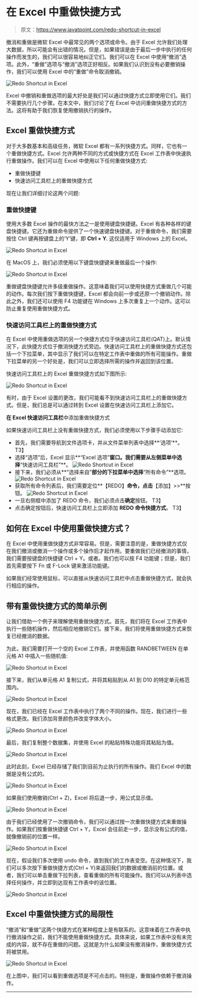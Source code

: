 # 在 Excel 中重做快捷方式

> 原文：<https://www.javatpoint.com/redo-shortcut-in-excel>

撤消和重做是微软 Excel 中最常见的两个选项或命令。由于 Excel 允许我们处理大数据，所以可能会有出错的情况。但是，如果错误是由于最后一步中执行的任何操作而发生的，我们可以很容易地纠正它们。我们可以在 Excel 中使用“撤消”选项。此外，“重做”选项与“撤消”选项正好相反。如果我们认识到没有必要撤销操作，我们可以使用 Excel 中的“重做”命令取消撤销。

![Redo Shortcut in Excel](img/1617103ebdb76f6301f117306673438b.png)

Excel 中撤销和重做选项的最大好处是我们可以通过快捷方式立即使用它们。我们不需要执行几个步骤。在本文中，我们讨论了在 Excel 中访问重做快捷方式的方法。这将有助于我们恢复使用撤销执行的操作。

## Excel 重做快捷方式

对于大多数基本和高级任务，微软 Excel 都有一系列快捷方式。同样，它也有一个重做快捷方式。Excel 允许两种不同的方式或快捷方式在 Excel 工作表中快速执行重做操作。我们可以在 Excel 中使用以下任何重做快捷方式:

*   重做快捷键
*   快速访问工具栏上的重做快捷方式

现在让我们详细讨论这两个问题:

### 重做快捷键

使用大多数 Excel 操作的最快方法之一是使用键盘快捷键。Excel 有各种各样的键盘快捷键。它还为重做命令提供了一个快速键盘快捷键。对于重做命令，我们需要按住 Ctrl 键再按键盘上的‘Y’键，即 **Ctrl + Y.** 这仅适用于 Windows 上的 Excel。

![Redo Shortcut in Excel](img/6f3b6acc0e6da2a30fffe9bf81a88fff.png)

在 MacOS 上，我们必须使用以下键盘快捷键来重做最后一个操作:

![Redo Shortcut in Excel](img/b443116a67da3a7670c99886a0b3223a.png)

重做键盘快捷键允许多级重做操作。这意味着我们可以使用快捷方式重做几个可能的动作。每次我们按下重做快捷键，Excel 都会向前一步或还原一个撤销动作。除此之外，我们还可以使用 F4 功能键在 Windows 上多次重复上一个动作。这可以防止重复使用重做快捷方式。

### 快速访问工具栏上的重做快捷方式

在 Excel 中使用重做选项的另一个快捷方式位于快速访问工具栏(QAT)上。默认情况下，此快捷方式位于撤消快捷方式旁边。快速访问工具栏上的重做快捷方式还包括一个下拉菜单，其中显示了我们可以在特定工作表中重做的所有可能操作。重做下拉菜单的另一个好处是，我们可以立即选择所需的操作并返回到该位置。

快速访问工具栏上的 Excel 重做快捷方式如下图所示:

![Redo Shortcut in Excel](img/3157d7caee92d6fbb2c872e1484c91c3.png)

有时，由于 Excel 设置的更改，我们可能看不到快速访问工具栏上的重做快捷方式。但是，我们总是可以通过转到 Excel 设置在快速访问工具栏上添加它。

**在 Excel 快速访问工具栏**中添加重做快捷方式

如果快速访问工具栏上没有重做快捷方式，我们必须使用以下步骤手动添加它:

*   首先，我们需要导航到文件选项卡，并从文件菜单列表中选择**‘选项’**。
    T3】
*   选择“选项”后，Excel 显示**“Excel 选项”**窗口。我们需要从左侧菜单中选择**“快速访问工具栏”**。
    ![Redo Shortcut in Excel](img/48eccaf27105cab37575ad0ef97fe5f0.png)
*   接下来，我们必须从**“选择来自”**部分的下拉菜单中选择**“所有命令”**选项。
    ![Redo Shortcut in Excel](img/bd8e29bd9e350a893f850378d81e59a7.png)
*   获取所有命令列表后，我们需要定位**【REDO】**命令，点击**【添加】>>**按钮。
    ![Redo Shortcut in Excel](img/d16933ebfd83442e2f81293c670704be.png)
*   一旦右侧框中添加了 REDO 命令，我们必须点击**确定**按钮。
    T3】
*   点击确定按钮后，快速访问工具栏上立即添加 **REDO 命令快捷方式**。
    T3】

## 如何在 Excel 中使用重做快捷方式？

在 Excel 中使用重做快捷方式非常容易。但是，需要注意的是，重做快捷方式仅在我们撤消或撤消一个操作或多个操作后才起作用。要重做我们已经撤消的事情，我们需要按键盘的快捷键 Ctrl + Y。或者。我们也可以按 F4 功能键；但是，我们首先需要按下 Fn 或 F-Lock 键来激活功能键。

如果我们经常使用鼠标，可以直接从快速访问工具栏中点击重做快捷方式，就会执行相应的操作。

## 带有重做快捷方式的简单示例

让我们借助一个例子来理解使用重做快捷方式。首先，我们将在 Excel 工作表中执行一些随机操作，然后相应地撤销它们。接下来，我们将使用重做快捷方式来恢复已经撤消的数据。

为此，我们需要打开一个空的 Excel 工作表，并使用函数 RANDBETWEEN 在单元格 A1 中插入一些随机值:

![Redo Shortcut in Excel](img/8049e9cc299ad06112501407c090615a.png)

接下来，我们从单元格 A1 复制公式，并将其粘贴到从 A1 到 D10 的特定单元格范围内。

![Redo Shortcut in Excel](img/3817e40a75ac383c74a6def21f1e74d3.png)

现在，我们已经在 Excel 工作表中执行了两个不同的操作。现在，我们进行一些格式更改。我们添加背景颜色并改变字体大小。

![Redo Shortcut in Excel](img/fd7a1d892a7089ab2ada9e333f83ffdd.png)

最后，我们复制整个数据集，并使用 Excel 的粘贴特殊功能将其粘贴为值。

![Redo Shortcut in Excel](img/d43ca5fe3acc51bab3f7f65f81661786.png)

此时此刻，Excel 已经存储了我们到目前为止执行的所有操作。我们 Excel 中的数据是没有公式的。

![Redo Shortcut in Excel](img/73820caf5bc8813301c6c3c8cabfbb7a.png)

如果我们使用撤销(Ctrl + Z)，Excel 将后退一步，用公式显示值。

![Redo Shortcut in Excel](img/abff6e9130dfac801d1d70f64df31fa3.png)

由于我们已经使用了一次撤销命令，我们可以通过按一次重做快捷方式来重做操作。如果我们按重做快捷键 Ctrl + Y，Excel 会往前走一步，显示没有公式的值，就像撤销前的位置一样。

![Redo Shortcut in Excel](img/94ae2e2341126853dfd79c8b93991d54.png)

现在，假设我们多次使用 undo 命令，直到我们的工作表变空。在这种情况下，我们可以多次按下重做快捷方式(Ctrl + Y)来返回我们的数据或撤消前的位置。或者，我们可以单击重做下拉列表，查看重做的所有可能操作。我们可以从列表中选择任何操作，并立即到达现有工作表中的该位置。

![Redo Shortcut in Excel](img/1bf3e5ec5aae4c727dbbee1556733dbc.png)

## Excel 中重做快捷方式的局限性

“撤消”和“重做”这两个快捷方式在某种程度上是有联系的。这意味着在工作表中执行撤消操作之前，我们不能使用重做快捷方式。具体来说，如果工作表中没有未完成的内容，就不存在重做的问题。这就是为什么如果没有撤消操作，重做快捷方式将被禁用。

![Redo Shortcut in Excel](img/aae0a7832e7c3ac25ebbd479d297a809.png)

在上图中，我们可以看到重做选项是不可点击的。特别是，重做操作依赖于撤消操作。

* * *
